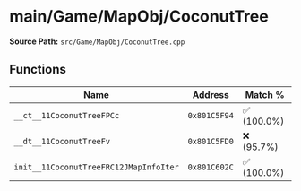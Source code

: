 # main/Game/MapObj/CoconutTree

**Source Path:** `src/Game/MapObj/CoconutTree.cpp`

## Functions

| Name | Address | Match % |
|------|---------|---------|
| `__ct__11CoconutTreeFPCc` | `0x801C5F94` | :white_check_mark: (100.0%) |
| `__dt__11CoconutTreeFv` | `0x801C5FD0` | :x: (95.7%) |
| `init__11CoconutTreeFRC12JMapInfoIter` | `0x801C602C` | :white_check_mark: (100.0%) |